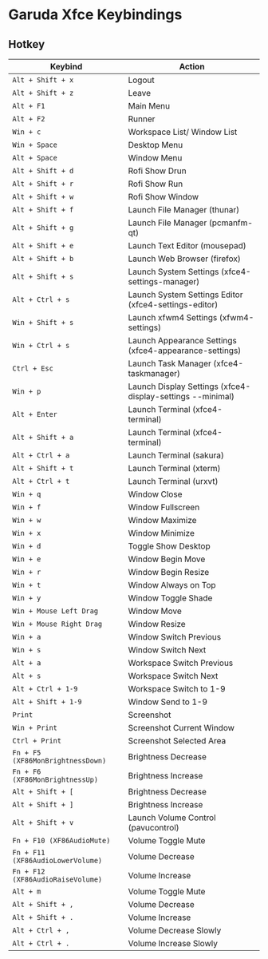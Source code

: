 

# Garuda Xfce Keybindings


## Hotkey

| Keybind |	Action |
| ------- | ------ |
| `Alt + Shift + x` | Logout |
| `Alt + Shift + z` | Leave |
| `Alt + F1` | Main Menu |
| `Alt + F2` | Runner |
| `Win + c` | Workspace List/ Window List |
| `Win + Space` | Desktop Menu |
| `Alt + Space` | Window Menu |
| `Alt + Shift + d` | Rofi Show Drun |
| `Alt + Shift + r` | Rofi Show Run |
| `Alt + Shift + w` | Rofi Show Window |
| `Alt + Shift + f` | Launch File Manager (thunar) |
| `Alt + Shift + g` | Launch File Manager (pcmanfm-qt) |
| `Alt + Shift + e` | Launch Text Editor (mousepad) |
| `Alt + Shift + b` | Launch Web Browser (firefox) |
| `Alt + Shift + s` | Launch System Settings (xfce4-settings-manager) |
| `Alt + Ctrl + s` | Launch System Settings Editor (xfce4-settings-editor) |
| `Win + Shift + s` | Launch xfwm4 Settings (xfwm4-settings) |
| `Win + Ctrl + s` | Launch Appearance Settings (xfce4-appearance-settings) |
| `Ctrl + Esc` | Launch Task Manager (xfce4-taskmanager) |
| `Win + p` | Launch Display Settings (xfce4-display-settings --minimal) |
| `Alt + Enter` | Launch Terminal (xfce4-terminal) |
| `Alt + Shift + a` | Launch Terminal (xfce4-terminal) |
| `Alt + Ctrl + a` | Launch Terminal (sakura) |
| `Alt + Shift + t` | Launch Terminal (xterm) |
| `Alt + Ctrl + t` | Launch Terminal (urxvt) |
| `Win + q` | Window Close |
| `Win + f` | Window Fullscreen |
| `Win + w` | Window Maximize |
| `Win + x` | Window Minimize |
| `Win + d` | Toggle Show Desktop |
| `Win + e` | Window Begin Move |
| `Win + r` | Window Begin Resize |
| `Win + t` | Window Always on Top |
| `Win + y` | Window Toggle Shade |
| `Win + Mouse Left Drag` | Window Move |
| `Win + Mouse Right Drag` | Window Resize |
| `Win + a` | Window Switch Previous |
| `Win + s` | Window Switch Next |
| `Alt + a` | Workspace Switch Previous |
| `Alt + s` | Workspace Switch Next |
| `Alt + Ctrl + 1-9` | Workspace Switch to 1-9 |
| `Alt + Shift + 1-9` | Window Send to 1-9 |
| `Print` | Screenshot |
| `Win + Print` | Screenshot Current Window |
| `Ctrl + Print` | Screenshot Selected Area |
| `Fn + F5 (XF86MonBrightnessDown)` | Brightness Decrease |
| `Fn + F6 (XF86MonBrightnessUp)` | Brightness Increase |
| `Alt + Shift + [` | Brightness Decrease |
| `Alt + Shift + ]` | Brightness Increase |
| `Alt + Shift + v` | Launch Volume Control (pavucontrol) |
| `Fn + F10 (XF86AudioMute)` | Volume Toggle Mute |
| `Fn + F11 (XF86AudioLowerVolume)` | Volume Decrease |
| `Fn + F12 (XF86AudioRaiseVolume)` | Volume Increase |
| `Alt + m` | Volume Toggle Mute |
| `Alt + Shift + ,` | Volume Decrease |
| `Alt + Shift + .` | Volume Increase |
| `Alt + Ctrl + ,` | Volume Decrease Slowly |
| `Alt + Ctrl + .` | Volume Increase Slowly |
